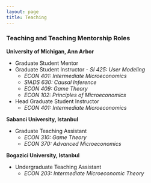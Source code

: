 ```yaml
---
layout: page
title: Teaching
---
```

### Teaching and Teaching Mentorship Roles

**University of Michigan, Ann Arbor**
- Graduate Student Mentor 
- Graduate Student Instructor
    *- SI 425: User Modeling*
    - *ECON 401: Intermediate Microeconomics*
    - *SIADS 630: Causal Inference*
    - *ECON 409: Game Theory*
    - *ECON 102: Principles of Microeconomics*
- Head Graduate Student Instructor
    - *ECON 401: Intermediate Microeconomics*
 
**Sabanci University, Istanbul**
 
 - Graduate Teaching Assistant
    - *ECON 310: Game Theory*
    - *ECON 370: Advanced Microeconomics*

**Bogazici University, Istanbul**

- Undergraduate Teaching Assistant 
    - *ECON 203: Intermediate Microeconomic Theory*
